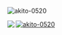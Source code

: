 <p> <img align="center" src="https://github-readme-stats.vercel.app/api?username=akito-0520&show_icons=true&locale=ja" alt ="akito-0520" /></p>
<a href="https://github.com/anuraghazra/github-readme-stats">
    <img align="left" src="https://github-readme-stats.vercel.app/api/top-langs/?username=akito-0520&hide=jupyter%20notebook,shaderlab,tex,c%23&langs_count=9" />
</a>
<p align="left"> <a href= "https://github.com/ryo-ma/github-profile-trophy"><img src="https://github-profile-trophy.vercel.app/?username=akito-0520" alt="akito-0520" /></a> </p>
